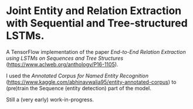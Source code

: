 # Joint Entity and Relation Extraction with Sequential and Tree-structured LSTMs.
A TensorFlow implementation of the paper _End-to-End Relation Extraction using LSTMs on Sequences and Tree Structures_ (https://www.aclweb.org/anthology/P16-1105). 

I used the _Annotated Corpus for Named Entity Recognition_ (https://www.kaggle.com/abhinavwalia95/entity-annotated-corpus) to (pre)train the
Sequence (entity detection) part of the model.

Still a (very early) work-in-progress.

